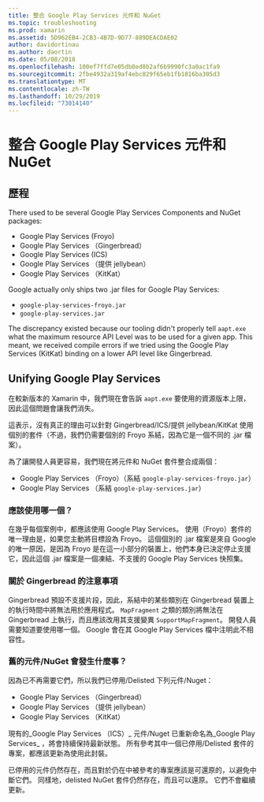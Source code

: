 ```yaml
---
title: 整合 Google Play Services 元件和 NuGet
ms.topic: troubleshooting
ms.prod: xamarin
ms.assetid: 5D962EB4-2CB3-4B7D-9D77-889DEACDAE02
author: davidortinau
ms.author: daortin
ms.date: 05/08/2018
ms.openlocfilehash: 100ef7ffd7e05db0ed8b2af6b9990fc3a0ac1fa9
ms.sourcegitcommit: 2fbe4932a319af4ebc829f65eb1fb1816ba305d3
ms.translationtype: MT
ms.contentlocale: zh-TW
ms.lasthandoff: 10/29/2019
ms.locfileid: "73014140"
---
```

# <a name="unifying-google-play-services-components-and-nuget"></a>整合 Google Play Services 元件和 NuGet

## <a name="history"></a>歷程

There used to be several Google Play Services Components and NuGet packages:

- Google Play Services (Froyo)
- Google Play Services （Gingerbread）
- Google Play Services (ICS)
- Google Play Services （提供 jellybean）
- Google Play Services （KitKat）

Google actually only ships two .jar files for Google Play Services:

- `google-play-services-froyo.jar`
- `google-play-services.jar`

The discrepancy existed because our tooling didn't properly tell `aapt.exe` what the maximum resource API Level was to be used for a given app. This meant, we received compile errors if we tried using the Google Play Services (KitKat) binding on a lower API level like Gingerbread.

## <a name="unifying-google-play-services"></a>Unifying Google Play Services

在較新版本的 Xamarin 中，我們現在會告訴 `aapt.exe` 要使用的資源版本上限，因此這個問題會讓我們消失。

這表示，沒有真正的理由可以針對 Gingerbread/ICS/提供 jellybean/KitKat 使用個別的套件（不過，我們仍需要個別的 Froyo 系結，因為它是一個不同的 .jar 檔案）。

為了讓開發人員更容易，我們現在將元件和 NuGet 套件整合成兩個：

- Google Play Services （Froyo）（系結 `google-play-services-froyo.jar`）
- Google Play Services （系結 `google-play-services.jar`）

### <a name="which-one-should-be-used"></a>應該使用哪一個？

在幾乎每個案例中，都應該使用 Google Play Services。 使用（Froyo）套件的唯一理由是，如果您主動將目標設為 Froyo。 這個個別的 .jar 檔案是來自 Google 的唯一原因，是因為 Froyo 是在這一小部分的裝置上，他們本身已決定停止支援它，因此這個 .jar 檔案是一個凍結、不支援的 Google Play Services 快照集。

### <a name="note-about-gingerbread"></a>關於 Gingerbread 的注意事項

Gingerbread 預設不支援片段，因此，系結中的某些類別在 Gingerbread 裝置上的執行時間中將無法用於應用程式。 `MapFragment` 之類的類別將無法在 Gingerbread 上執行，而且應該改用其支援變異 `SupportMapFragment`。 開發人員需要知道要使用哪一個。 Google 會在其 Google Play Services 檔中注明此不相容性。

### <a name="what-happens-to-the-old-componentsnugets"></a>舊的元件/NuGet 會發生什麼事？

因為已不再需要它們，所以我們已停用/Delisted 下列元件/Nuget：

- Google Play Services （Gingerbread）
- Google Play Services （提供 jellybean）
- Google Play Services （KitKat）

現有的_Google Play Services （ICS）_ 元件/Nuget 已重新命名為_Google Play Services_ ，將會持續保持最新狀態。 所有參考其中一個已停用/Delisted 套件的專案，都應該更新為使用此封裝。

已停用的元件仍然存在，而且對於仍在中被參考的專案應該是可還原的，以避免中斷它們。 同樣地，delisted NuGet 套件仍然存在，而且可以還原。 它們不會繼續更新。

